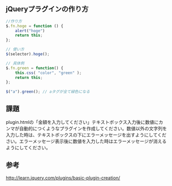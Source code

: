 ## jQueryプラグインの作り方

```js
//作り方
$.fn.hoge = function () {
    alert("hoge")
    return this;
};

// 使い方
$(selector).hoge();

// 具体例
$.fn.green = function() {
    this.css( "color", "green" );
    return this;
};
 
$("a").green(); // aタグが全て緑色になる
```

## 課題
plugin.htmlの「金額を入力してください」テキストボックス入力後に数値にカンマが自動的につくようなプラグインを作成してください。数値以外の文字列を入力した時は、テキストボックスの下にエラーメッセージを出すようにしてください。エラーメッセージ表示後に数値を入力した時はエラーメッセージが消えるようにしてください。

## 参考
http://learn.jquery.com/plugins/basic-plugin-creation/
